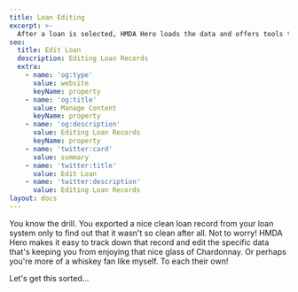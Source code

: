 ```yaml
---
title: Loan Editing
excerpt: >-
  After a loan is selected, HMDA Hero loads the data and offers tools to update and 
seo:
  title: Edit Loan
  description: Editing Loan Records
  extra:
    - name: 'og:type'
      value: website
      keyName: property
    - name: 'og:title'
      value: Manage Content
      keyName: property
    - name: 'og:description'
      value: Editing Loan Records
      keyName: property
    - name: 'twitter:card'
      value: summary
    - name: 'twitter:title'
      value: Edit Loan
    - name: 'twitter:description'
      value: Editing Loan Records
layout: docs
---
```

You know the drill. You exported a nice clean loan record from your loan system only to find out that it wasn't so clean after all. Not to worry! HMDA Hero makes it easy to track down that record and edit the specific data that's keeping you from enjoying that nice glass of Chardonnay. Or perhaps you're more of a whiskey fan like myself. To each their own! 

Let's get this sorted...
